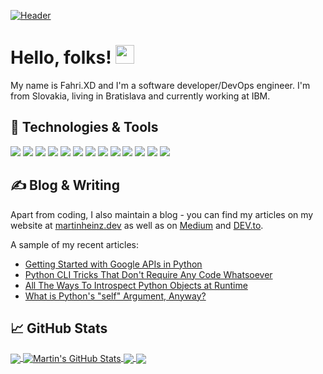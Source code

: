 <!-- More info, tips and tricks for making GitHub Profile README can be found in my article at https://towardsdatascience.com/build-a-stunning-readme-for-your-github-profile-9b80434fe5d7 -->

[![Header](https://telegra.ph/file/585b95659c228de684dbc.jpg "Header")](https://www.fahri-xd.xyz/)

# Hello, folks! <img src="https://raw.githubusercontent.com/MartinHeinz/MartinHeinz/master/wave.gif" width="30px" height="30px" />

My name is Fahri.XD and I'm a software developer/DevOps engineer. I'm from Slovakia, living in Bratislava and currently working at IBM.

## 🔧 Technologies & Tools
![](https://img.shields.io/badge/OS-Linux-informational?style=flat&logo=linux&logoColor=white&color=d81717)
![](https://img.shields.io/badge/Editor-IntelliJ_IDEA-informational?style=flat&logo=intellij-idea&logoColor=white&color=d81717)
![](https://img.shields.io/badge/Code-Python-informational?style=flat&logo=python&logoColor=white&color=d81717)
![](https://img.shields.io/badge/Code-JavaScript-informational?style=flat&logo=javascript&logoColor=white&color=d81717)
![](https://img.shields.io/badge/Code-Golang-informational?style=flat&logo=go&logoColor=white&color=d81717)
![](https://img.shields.io/badge/Code-Make-informational?style=flat&logo=cmake&logoColor=white&color=d81717)
![](https://img.shields.io/badge/Code-Vue-informational?style=flat&logo=vue.js&logoColor=white&color=d81717)
![](https://img.shields.io/badge/Shell-Bash-informational?style=flat&logo=gnu-bash&logoColor=white&color=d81717)
![](https://img.shields.io/badge/Tools-PostgreSQL-informational?style=flat&logo=postgresql&logoColor=white&color=d81717)
![](https://img.shields.io/badge/Tools-Docker-informational?style=flat&logo=docker&logoColor=white&color=d81717)
![](https://img.shields.io/badge/Tools-Kubernetes-informational?style=flat&logo=kubernetes&logoColor=white&color=d81717)
![](https://img.shields.io/badge/Tools-Red_Hat_OpenShift-informational?style=flat&logo=red-hat-open-shift&logoColor=white&color=d81717)
![](https://img.shields.io/badge/Cloud-Digital_Ocean-informational?style=flat&logo=digitalocean&logoColor=white&color=d81717)

## &#x270d; Blog & Writing

Apart from coding, I also maintain a blog - you can find my articles on my website at [martinheinz.dev](https://martinheinz.dev/) as well as on [Medium](https://medium.com/@martin.heinz) and [DEV.to](https://dev.to/martinheinz).

A sample of my recent articles:

<!-- BLOG-POST-LIST:START -->
- [Getting Started with Google APIs in Python](https://martinheinz.dev/blog/84)
- [Python CLI Tricks That Don&#39;t Require Any Code Whatsoever](https://martinheinz.dev/blog/83)
- [All The Ways To Introspect Python Objects at Runtime](https://martinheinz.dev/blog/82)
- [What is Python&#39;s &quot;self&quot; Argument, Anyway?](https://martinheinz.dev/blog/81)
<!-- BLOG-POST-LIST:END -->

## &#x1f4c8; GitHub Stats

<a href="https://github.com/fahriic0de/fahriic0de">
  <img align="center" src="https://github-readme-stats.vercel.app/api/top-langs/?username=MartinHeinz&hide=java,html,tex&title_color=ffffff&text_color=c9cacc&icon_color=d81717&bg_color=1d1f21&langs_count=3" />
</a>
<a href="https://github.com/fahriic0de/fahriic0de">
  <img align="center" src="https://github-readme-stats.vercel.app/api?username=fahriic0de&show_icons=true&line_height=27&count_private=true&title_color=ffffff&text_color=c9cacc&icon_color=d81717&bg_color=1d1f21" alt="Martin's GitHub Stats" />
</a>

<a href="https://github.com/MartinHeinz/python-project-blueprint">
  <img align="center" src="https://github-readme-stats.vercel.app/api/pin/?username=MartinHeinz&repo=python-project-blueprint&title_color=ffffff&text_color=c9cacc&icon_color=d81717&bg_color=1d1f21" />
</a>


<a href="https://github.com/MartinHeinz/go-project-blueprint">
  <img align="center" src="https://github-readme-stats.vercel.app/api/pin/?username=MartinHeinz&repo=go-project-blueprint&title_color=ffffff&text_color=c9cacc&icon_color=d81717&bg_color=1d1f21" />
</a>    

<!-- links to social media icons -->

<!-- icons with padding -->

[1.1]: http://i.imgur.com/tXSoThF.png (twitter icon with padding)
[2.1]: http://i.imgur.com/0o48UoR.png (github icon with padding)

<!-- icons without padding -->

[1.2]: https://telegra.ph/file/1d33594a70a8f85fb86e8.jpg (facebok icon without padding)
[2.2]: http://i.imgur.com/9I6NRUm.png (github icon without padding)
[3.2]: https://telegra.ph/file/0b5606ad90b35d1e09500.jpg (instagram icon without padding)


<!-- links to your social media accounts -->

[1]: https://twitter.com/Martin_Heinz_
[2]: https://github.com/MartinHeinz
[3]: https://www.linkedin.com/in/heinz-martin/


<!-- Resources -->
<!-- Icons: https://simpleicons.org/ -->
<!-- GitHub Stats: https://github.com/anuraghazra/github-readme-stats -->
<!-- Emojis: https://emojipedia.org/emoji/ -->
<!-- HTML Emojis: https://www.fileformat.info/index.htm -->
<!-- Shields: https://shields.io/ -->
<!-- Awesome GitHub Profile README: https://github.com/abhisheknaiidu/awesome-github-profile-readme -->
